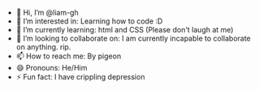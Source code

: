 - 👋 Hi, I’m @liam-gh
- 👀 I’m interested in: Learning how to code :D
- 🌱 I’m currently learning: html and CSS (Please don't laugh at me)
- 💞️ I’m looking to collaborate on: I am currently incapable to collaborate on anything. rip.
- 📫 How to reach me: By pigeon
- 😄 Pronouns: He/Him
- ⚡ Fun fact: I have crippling depression

<!---
what even is GitHub bro im so confused
--->
